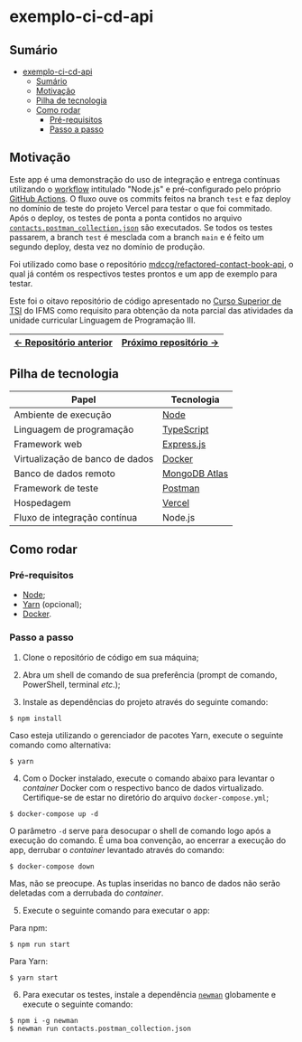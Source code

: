 # exemplo-ci-cd-api

## Sumário

- [exemplo-ci-cd-api](#exemplo-ci-cd-api)
  - [Sumário](#sumário)
  - [Motivação](#motivação)
  - [Pilha de tecnologia](#pilha-de-tecnologia)
  - [Como rodar](#como-rodar)
    - [Pré-requisitos](#pré-requisitos)
    - [Passo a passo](#passo-a-passo)

## Motivação

Este app é uma demonstração do uso de integração e entrega contínuas utilizando o [workflow](https://github.com/mdccg/exemplo-ci-cd-api/blob/test/.github/workflows/node.js.yml) intitulado "Node.js" e pré-configurado pelo próprio [GitHub Actions](https://github.com/features/actions). O fluxo ouve os commits feitos na branch `test` e faz deploy no domínio de teste do projeto Vercel para testar o que foi commitado. Após o deploy, os testes de ponta a ponta contidos no arquivo [`contacts.postman_collection.json`](./contacts.postman_collection.json) são executados. Se todos os testes passarem, a branch `test` é mesclada com a branch `main` e é feito um segundo deploy, desta vez no domínio de produção.

Foi utilizado como base o repositório [mdccg/refactored-contact-book-api](https://github.com/mdccg/refactored-contact-book-api), o qual já contém os respectivos testes prontos e um app de exemplo para testar.

Este foi o oitavo repositório de código apresentado no [Curso Superior de TSI](https://www.ifms.edu.br/campi/campus-aquidauana/cursos/graduacao/sistemas-para-internet/sistemas-para-internet) do IFMS como requisito para obtenção da nota parcial das atividades da unidade curricular Linguagem de Programação III.

| [&larr; Repositório anterior](https://github.com/mdccg/tv-show-api) | [Próximo repositório &rarr;](https://github.com/mdccg/ci-cd-cep-api) |
|-|-|

## Pilha de tecnologia

| Papel | Tecnologia |
|-|-|
| Ambiente de execução | [Node](https://nodejs.org/en/) |
| Linguagem de programação | [TypeScript](https://www.typescriptlang.org/) |
| Framework web | [Express.js](https://expressjs.com/pt-br/) |
| Virtualização de banco de dados | [Docker](https://www.docker.com/) |
| Banco de dados remoto | [MongoDB Atlas](https://www.mongodb.com/cloud) |
| Framework de teste | [Postman](https://www.postman.com/) |
| Hospedagem | [Vercel](https://vercel.com/) |
| Fluxo de integração contínua | Node.js |

## Como rodar

### Pré-requisitos

- [Node](https://nodejs.org/en/download/);
- [Yarn](https://yarnpkg.com/) (opcional);
- [Docker](https://docs.docker.com/engine/install/).

### Passo a passo

1. Clone o repositório de código em sua máquina;
   
2. Abra um shell de comando de sua preferência (prompt de comando, PowerShell, terminal _etc_.);

3. Instale as dependências do projeto através do seguinte comando:

```console
$ npm install
```

Caso esteja utilizando o gerenciador de pacotes Yarn, execute o seguinte comando como alternativa:

```console
$ yarn
```

4. Com o Docker instalado, execute o comando abaixo para levantar o _container_ Docker com o respectivo banco de dados virtualizado. Certifique-se de estar no diretório do arquivo `docker-compose.yml`;

```console
$ docker-compose up -d
```

O parâmetro `-d` serve para desocupar o shell de comando logo após a execução do comando. É uma boa convenção, ao encerrar a execução do app, derrubar o _container_ levantado através do comando:

```console
$ docker-compose down
```

Mas, não se preocupe. As tuplas inseridas no banco de dados não serão deletadas com a derrubada do _container_.

5. Execute o seguinte comando para executar o app:

Para npm:

```console
$ npm run start
```

Para Yarn:

```console
$ yarn start
```

6. Para executar os testes, instale a dependência [`newman`](https://npmjs.com/package/newman) globamente e execute o seguinte comando:

```console
$ npm i -g newman
$ newman run contacts.postman_collection.json
```
